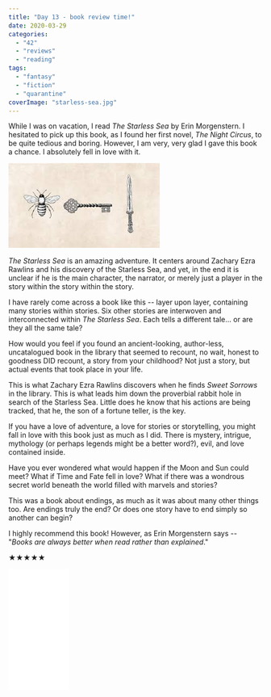 ```yaml
---
title: "Day 13 - book review time!"
date: 2020-03-29
categories: 
  - "42"
  - "reviews"
  - "reading"
tags: 
  - "fantasy"
  - "fiction"
  - "quarantine"
coverImage: "starless-sea.jpg"
---
```


While I was on vacation, I read _The Starless Sea_ by Erin Morgenstern. I hesitated to pick up this book, as I found her first novel, _The Night Circus_, to be quite tedious and boring. However, I am very, very glad I gave this book a chance. I absolutely fell in love with it.

![bee key sword](images/bee-key-sword.jpeg)

_The Starless Sea_ is an amazing adventure. It centers around Zachary Ezra Rawlins and his discovery of the Starless Sea, and yet, in the end it is unclear if he is the main character, the narrator, or merely just a player in the story within the story within the story.

I have rarely come across a book like this -- layer upon layer, containing many stories within stories. Six other stories are interwoven and interconnected within _The Starless Sea_. Each tells a different tale... or are they all the same tale?

How would you feel if you found an ancient-looking, author-less, uncatalogued book in the library that seemed to recount, no wait, honest to goodness DID recount, a story from your childhood? Not just a story, but actual events that took place in your life.

This is what Zachary Ezra Rawlins discovers when he finds _Sweet Sorrows_ in the library. This is what leads him down the proverbial rabbit hole in search of the Starless Sea. Little does he know that his actions are being tracked, that he, the son of a fortune teller, is the key.

If you have a love of adventure, a love for stories or storytelling, you might fall in love with this book just as much as I did. There is mystery, intrigue, mythology (or perhaps legends might be a better word?), evil, and love contained inside.

Have you ever wondered what would happen if the Moon and Sun could meet? What if Time and Fate fell in love? What if there was a wondrous secret world beneath the world filled with marvels and stories?

This was a book about endings, as much as it was about many other things too. Are endings truly the end? Or does one story have to end simply so another can begin?

I highly recommend this book! However, as Erin Morgenstern says -- "_Books are always better when read rather than explained_."

★★★★★

<iframe style="width:120px;height:240px;" marginwidth="0" marginheight="0" scrolling="no" frameborder="0" src="//ws-na.amazon-adsystem.com/widgets/q?ServiceVersion=20070822&amp;OneJS=1&amp;Operation=GetAdHtml&amp;MarketPlace=US&amp;source=ss&amp;ref=as_ss_li_til&amp;ad_type=product_link&amp;tracking_id=cometgrrl-20&amp;language=en_US&amp;marketplace=amazon&amp;region=US&amp;placement=B07MQPHKSL&amp;asins=B07MQPHKSL&amp;linkId=28d8c8f1b2d5cb4f3a9f6ce7c14d497e&amp;show_border=true&amp;link_opens_in_new_window=true"></iframe>
